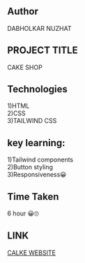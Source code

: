 ## Author
DABHOLKAR NUZHAT

## PROJECT TITLE
CAKE SHOP 

## Technologies
1)HTML<br>
2)CSS<br>
3)TAILWIND CSS

## key learning:
1)Tailwind components<br>
2)Button styling<br>
3)Responsiveness😀


## Time Taken
6 hour 😀🙄

## LINK
[CALKE WEBSITE](https://cakewebsite2.netlify.app/)
